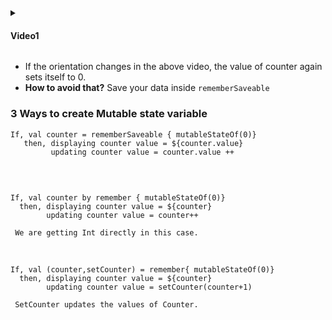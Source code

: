 <details><summary><h4> Video1 </h4></summary>
  
  

https://user-images.githubusercontent.com/94545831/222369968-a746ccbc-66c5-484c-a346-3cdc647e3263.mp4

  </details>
  
 - If the orientation changes in the above video, the value of counter again sets itself to 0.
 - **How to avoid that?** Save your data inside ```rememberSaveable```

### 3 Ways to create Mutable state variable

```
If, val counter = rememberSaveable { mutableStateOf(0)}
   then, displaying counter value = ${counter.value}
         updating counter value = counter.value ++
        
 ```
 
 <br>
 
 ```
If, val counter by remember { mutableStateOf(0)}
   then, displaying counter value = ${counter}
         updating counter value = counter++
        
  We are getting Int directly in this case.
 ```
<br>
 
 ```
If, val (counter,setCounter) = remember{ mutableStateOf(0)}
   then, displaying counter value = ${counter}
         updating counter value = setCounter(counter+1)
        
  SetCounter updates the values of Counter.
 ```
